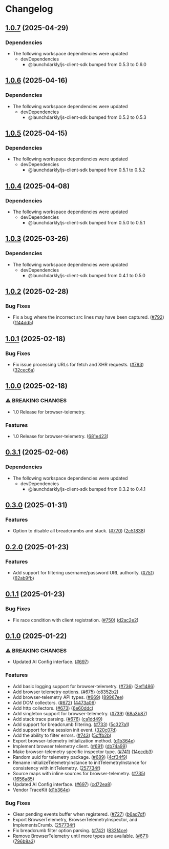 # Changelog

## [1.0.7](https://github.com/launchdarkly/js-core/compare/browser-telemetry-v1.0.6...browser-telemetry-v1.0.7) (2025-04-29)


### Dependencies

* The following workspace dependencies were updated
  * devDependencies
    * @launchdarkly/js-client-sdk bumped from 0.5.3 to 0.6.0

## [1.0.6](https://github.com/launchdarkly/js-core/compare/browser-telemetry-v1.0.5...browser-telemetry-v1.0.6) (2025-04-16)


### Dependencies

* The following workspace dependencies were updated
  * devDependencies
    * @launchdarkly/js-client-sdk bumped from 0.5.2 to 0.5.3

## [1.0.5](https://github.com/launchdarkly/js-core/compare/browser-telemetry-v1.0.4...browser-telemetry-v1.0.5) (2025-04-15)


### Dependencies

* The following workspace dependencies were updated
  * devDependencies
    * @launchdarkly/js-client-sdk bumped from 0.5.1 to 0.5.2

## [1.0.4](https://github.com/launchdarkly/js-core/compare/browser-telemetry-v1.0.3...browser-telemetry-v1.0.4) (2025-04-08)


### Dependencies

* The following workspace dependencies were updated
  * devDependencies
    * @launchdarkly/js-client-sdk bumped from 0.5.0 to 0.5.1

## [1.0.3](https://github.com/launchdarkly/js-core/compare/browser-telemetry-v1.0.2...browser-telemetry-v1.0.3) (2025-03-26)


### Dependencies

* The following workspace dependencies were updated
  * devDependencies
    * @launchdarkly/js-client-sdk bumped from 0.4.1 to 0.5.0

## [1.0.2](https://github.com/launchdarkly/js-core/compare/browser-telemetry-v1.0.1...browser-telemetry-v1.0.2) (2025-02-28)


### Bug Fixes

* Fix a bug where the incorrect src lines may have been captured. ([#792](https://github.com/launchdarkly/js-core/issues/792)) ([1f44dd5](https://github.com/launchdarkly/js-core/commit/1f44dd5bad3cc108beda5fb23d9b2b540812e7e6))

## [1.0.1](https://github.com/launchdarkly/js-core/compare/browser-telemetry-v1.0.0...browser-telemetry-v1.0.1) (2025-02-18)


### Bug Fixes

* Fix issue processing URLs for fetch and XHR requests. ([#783](https://github.com/launchdarkly/js-core/issues/783)) ([32cec6a](https://github.com/launchdarkly/js-core/commit/32cec6af00384e7496832ba87a3005b26558c528))

## [1.0.0](https://github.com/launchdarkly/js-core/compare/browser-telemetry-v0.3.1...browser-telemetry-v1.0.0) (2025-02-18)


### ⚠ BREAKING CHANGES

* 1.0 Release for browser-telemetry.

### Features

* 1.0 Release for browser-telemetry. ([681e423](https://github.com/launchdarkly/js-core/commit/681e4230efb99abb1acb51de3a7d0265fddcd6e0))

## [0.3.1](https://github.com/launchdarkly/js-core/compare/browser-telemetry-v0.3.0...browser-telemetry-v0.3.1) (2025-02-06)


### Dependencies

* The following workspace dependencies were updated
  * devDependencies
    * @launchdarkly/js-client-sdk bumped from 0.3.2 to 0.4.1

## [0.3.0](https://github.com/launchdarkly/js-core/compare/browser-telemetry-v0.2.0...browser-telemetry-v0.3.0) (2025-01-31)


### Features

* Option to disable all breadcrumbs and stack. ([#770](https://github.com/launchdarkly/js-core/issues/770)) ([2c51838](https://github.com/launchdarkly/js-core/commit/2c51838f84a6c21ab38b12d960117d8ed801a114))

## [0.2.0](https://github.com/launchdarkly/js-core/compare/browser-telemetry-v0.1.1...browser-telemetry-v0.2.0) (2025-01-23)


### Features

* Add support for filtering username/password URL authority. ([#751](https://github.com/launchdarkly/js-core/issues/751)) ([62ab9fb](https://github.com/launchdarkly/js-core/commit/62ab9fb774847b5d953041f29b5f997629f86fa7))

## [0.1.1](https://github.com/launchdarkly/js-core/compare/browser-telemetry-v0.1.0...browser-telemetry-v0.1.1) (2025-01-23)


### Bug Fixes

* Fix race condition with client registration. ([#750](https://github.com/launchdarkly/js-core/issues/750)) ([d2ac2e2](https://github.com/launchdarkly/js-core/commit/d2ac2e230118b573b4e90b5781350067c7920fcf))

## [0.1.0](https://github.com/launchdarkly/js-core/compare/browser-telemetry-v0.0.9...browser-telemetry-v0.1.0) (2025-01-22)


### ⚠ BREAKING CHANGES

* Updated AI Config interface. ([#697](https://github.com/launchdarkly/js-core/issues/697))

### Features

* Add basic logging support for browser-telemetry. ([#736](https://github.com/launchdarkly/js-core/issues/736)) ([2ef1486](https://github.com/launchdarkly/js-core/commit/2ef14868ce581afbc5257448da13414a5ba1c100))
* Add browser telemetry options. ([#675](https://github.com/launchdarkly/js-core/issues/675)) ([c8352b2](https://github.com/launchdarkly/js-core/commit/c8352b21b678bb8f1063bb0c9df2e795c6cec8d5))
* Add browser-telemetry API types. ([#669](https://github.com/launchdarkly/js-core/issues/669)) ([89967ee](https://github.com/launchdarkly/js-core/commit/89967eec67da13951837f19b7671647fb96b2c8c))
* Add DOM collectors. ([#672](https://github.com/launchdarkly/js-core/issues/672)) ([4473a06](https://github.com/launchdarkly/js-core/commit/4473a06145b09205f1b03d31a2215b9c3b6d75c2))
* Add http collectors. ([#673](https://github.com/launchdarkly/js-core/issues/673)) ([6e60ddc](https://github.com/launchdarkly/js-core/commit/6e60ddc6932341ace2d16ace688d7774bc6340d4))
* Add singleton support for browser-telemetry. ([#739](https://github.com/launchdarkly/js-core/issues/739)) ([68a3b87](https://github.com/launchdarkly/js-core/commit/68a3b87fcc9600a7f64e7e2e1a15c12b9c370f25))
* Add stack trace parsing. ([#676](https://github.com/launchdarkly/js-core/issues/676)) ([ca1dd49](https://github.com/launchdarkly/js-core/commit/ca1dd49e596c73e807388cefcae36e956b3477a0))
* Add support for breadcrumb filtering. ([#733](https://github.com/launchdarkly/js-core/issues/733)) ([5c327a1](https://github.com/launchdarkly/js-core/commit/5c327a1c42625ec606a8599f59d58a1686f050e1))
* Add support for the session init event. ([320c07d](https://github.com/launchdarkly/js-core/commit/320c07d852a8902523c290a5249f92efffd89dde))
* Add the ability to filter errors. ([#743](https://github.com/launchdarkly/js-core/issues/743)) ([5cffb2b](https://github.com/launchdarkly/js-core/commit/5cffb2b5216f94941498ebb6bb783d0a8841d566))
* Export browser-telemetry initialization method. ([d1b364e](https://github.com/launchdarkly/js-core/commit/d1b364eaf08502b8b7d65c124833b617577fd081))
* Implement browser telemetry client. ([#691](https://github.com/launchdarkly/js-core/issues/691)) ([db74a99](https://github.com/launchdarkly/js-core/commit/db74a99c736c00521f317c1fcddb2d1038c01c1c))
* Make browser-telemetry specific inspector type. ([#741](https://github.com/launchdarkly/js-core/issues/741)) ([14ecdb3](https://github.com/launchdarkly/js-core/commit/14ecdb3570b04ee26c38f361bfa2db948c843fef))
* Random uuid for telemetry package. ([#689](https://github.com/launchdarkly/js-core/issues/689)) ([4cf34f9](https://github.com/launchdarkly/js-core/commit/4cf34f94f9d1a1949462187d09e7d84b096edb15))
* Rename initializeTelemetryInstance to initTelemetryInstance for consistency with initTelemetry. ([257734f](https://github.com/launchdarkly/js-core/commit/257734f74d5c36d9e68441d6ca7dd7d1a6a2ba9b))
* Source maps with inline sources for browser-telemetry. ([#735](https://github.com/launchdarkly/js-core/issues/735)) ([1656a85](https://github.com/launchdarkly/js-core/commit/1656a856e412a661af26ed08620aebedf2064ae1))
* Updated AI Config interface. ([#697](https://github.com/launchdarkly/js-core/issues/697)) ([cd72ea8](https://github.com/launchdarkly/js-core/commit/cd72ea8193888b0635b5beffa0a877b18294777e))
* Vendor TraceKit ([d1b364e](https://github.com/launchdarkly/js-core/commit/d1b364eaf08502b8b7d65c124833b617577fd081))


### Bug Fixes

* Clear pending events buffer when registered. ([#727](https://github.com/launchdarkly/js-core/issues/727)) ([b6ad7df](https://github.com/launchdarkly/js-core/commit/b6ad7dfe1e16122ca16b6304e1a7b1c362cf2156))
* Export BrowserTelemetry, BrowserTelemetryInspector, and ImplementsCrumb. ([257734f](https://github.com/launchdarkly/js-core/commit/257734f74d5c36d9e68441d6ca7dd7d1a6a2ba9b))
* Fix breadcrumb filter option parsing. ([#742](https://github.com/launchdarkly/js-core/issues/742)) ([833f4ce](https://github.com/launchdarkly/js-core/commit/833f4ce18b53c31a042316768cfeb4118746857e))
* Remove BrowserTelemetry until more types are available. ([#671](https://github.com/launchdarkly/js-core/issues/671)) ([796b8a3](https://github.com/launchdarkly/js-core/commit/796b8a379e23b3345b1b5db3e324372570993603))

